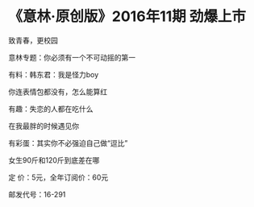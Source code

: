 # 《意林·原创版》2016年11期 劲爆上市

致青春，更校园 

意林专题：你必须有一个不可动摇的第一 

有料：韩东君：我是怪力boy 

你连表情包都没有，怎么能算红 

有趣：失恋的人都在吃什么 

在我最胖的时候遇见你 

有彩蛋：其实你不必强迫自己做“逗比” 

女生90斤和120斤到底差在哪 

定 价：5元，全年订阅价：60元 

邮发代号：16-291